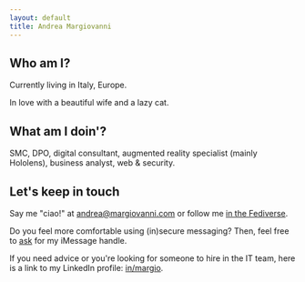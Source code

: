 ```yaml
---
layout: default
title: Andrea Margiovanni
---
```


## Who am I?

Currently living in Italy, Europe.

In love with a beautiful wife and a lazy cat.

## What am I doin'?

SMC, DPO, digital consultant, augmented reality specialist (mainly Hololens), business analyst, web & security.

## Let's keep in touch

Say me "ciao!" at <a href="mailto:andrea@margiovanni.com">andrea@margiovanni.com</a> or follow me <a rel="me" href="https://mastodon.social/@amarg">in the Fediverse</a>.

Do you feel more comfortable using (in)secure messaging? Then, feel free to <a href="mailto:chat@margiovanni.com?subject=Session%20or%20iMessage%20request&body=Hi!%20I%20would%20like%20to%20chat%20with%20you%20on%20Session%20or%20iMessage.">ask</a> for my iMessage handle.

If you need advice or you're looking for someone to hire in the IT team, here is a link to my LinkedIn profile: <a href="https://linkedin.com/in/margio/">in/margio</a>.
